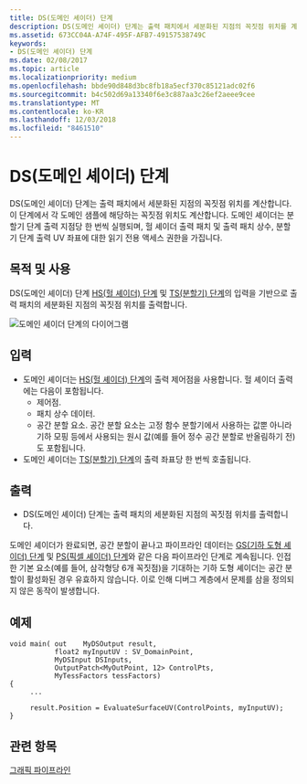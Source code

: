 ```yaml
---
title: DS(도메인 셰이더) 단계
description: DS(도메인 셰이더) 단계는 출력 패치에서 세분화된 지점의 꼭짓점 위치를 계산합니다. 이 단계에서 각 도메인 샘플에 해당하는 꼭짓점 위치도 계산합니다.
ms.assetid: 673CC04A-A74F-495F-AFB7-49157538749C
keywords:
- DS(도메인 셰이더) 단계
ms.date: 02/08/2017
ms.topic: article
ms.localizationpriority: medium
ms.openlocfilehash: bbde90d848d3bc8fb18a5ecf370c85121adc02f6
ms.sourcegitcommit: b4c502d69a13340f6e3c887aa3c26ef2aeee9cee
ms.translationtype: MT
ms.contentlocale: ko-KR
ms.lasthandoff: 12/03/2018
ms.locfileid: "8461510"
---
```

# <a name="domain-shader-ds-stage"></a>DS(도메인 셰이더) 단계


DS(도메인 셰이더) 단계는 출력 패치에서 세분화된 지점의 꼭짓점 위치를 계산합니다. 이 단계에서 각 도메인 샘플에 해당하는 꼭짓점 위치도 계산합니다. 도메인 셰이더는 분할기 단계 출력 지점당 한 번씩 실행되며, 헐 셰이더 출력 패치 및 출력 패치 상수, 분할기 단계 출력 UV 좌표에 대한 읽기 전용 액세스 권한을 가집니다.

## <a name="span-idpurposeandusesspanspan-idpurposeandusesspanspan-idpurposeandusesspanpurpose-and-uses"></a><span id="Purpose_and_uses"></span><span id="purpose_and_uses"></span><span id="PURPOSE_AND_USES"></span>목적 및 사용


DS(도메인 셰이더) 단계 [HS(헐 셰이더) 단계](hull-shader-stage--hs-.md) 및 [TS(분할기) 단계](tessellator-stage--ts-.md)의 입력을 기반으로 출력 패치의 세분화된 지점의 꼭짓점 위치를 출력합니다.

![도메인 셰이더 단계의 다이어그램](images/d3d11-domain-shader.png)

## <a name="span-idinputspanspan-idinputspanspan-idinputspaninput"></a><span id="Input"></span><span id="input"></span><span id="INPUT"></span>입력


-   도메인 셰이더는 [HS(헐 셰이더) 단계](hull-shader-stage--hs-.md)의 출력 제어점을 사용합니다. 헐 셰이더 출력에는 다음이 포함됩니다.
    -   제어점.
    -   패치 상수 데이터.
    -   공간 분할 요소. 공간 분할 요소는 고정 함수 분할기에서 사용하는 값뿐 아니라 기하 모핑 등에서 사용되는 원시 값(예를 들어 정수 공간 분할로 반올림하기 전)도 포함됩니다.
-   도메인 셰이더는 [TS(분할기) 단계](tessellator-stage--ts-.md)의 출력 좌표당 한 번씩 호출됩니다.

## <a name="span-idoutputspanspan-idoutputspanspan-idoutputspanoutput"></a><span id="Output"></span><span id="output"></span><span id="OUTPUT"></span>출력


-   DS(도메인 셰이더) 단계는 출력 패치의 세분화된 지점의 꼭짓점 위치를 출력합니다.

도메인 셰이더가 완료되면, 공간 분할이 끝나고 파이프라인 데이터는 [GS(기하 도형 셰이더) 단계](geometry-shader-stage--gs-.md) 및 [PS(픽셀 셰이더) 단계](pixel-shader-stage--ps-.md)와 같은 다음 파이프라인 단계로 계속됩니다. 인접한 기본 요소(예를 들어, 삼각형당 6개 꼭짓점)을 기대하는 기하 도형 셰이더는 공간 분할이 활성화된 경우 유효하지 않습니다. 이로 인해 디버그 계층에서 문제를 삼을 정의되지 않은 동작이 발생합니다.

## <a name="span-idexamplespanspan-idexamplespanspan-idexamplespanexample"></a><span id="Example"></span><span id="example"></span><span id="EXAMPLE"></span>예제


```
void main( out    MyDSOutput result, 
           float2 myInputUV : SV_DomainPoint, 
           MyDSInput DSInputs,
           OutputPatch<MyOutPoint, 12> ControlPts, 
           MyTessFactors tessFactors)
{
     ...

     result.Position = EvaluateSurfaceUV(ControlPoints, myInputUV);
}
```

## <a name="span-idrelated-topicsspanrelated-topics"></a><span id="related-topics"></span>관련 항목


[그래픽 파이프라인](graphics-pipeline.md)

 

 




